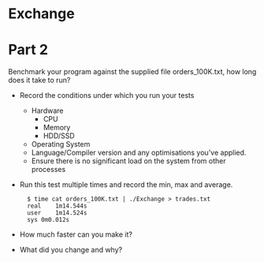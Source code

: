 # Exchange

# Part 2

Benchmark your program against the supplied file orders_100K.txt, how long does it take to run? 

* Record the conditions under which you run your tests
    * Hardware
        * CPU
        * Memory
        * HDD/SSD
    * Operating System
    * Language/Compiler version and any optimisations you've applied.
    * Ensure there is no significant load on the system from other processes
* Run this test multiple times and record the min, max and average.
        
        $ time cat orders_100K.txt | ./Exchange > trades.txt
        real	1m14.544s
        user	1m14.524s
        sys	0m0.012s

* How much faster can you make it?
* What did you change and why?

